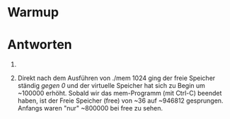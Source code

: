 # Warmup


# Antworten

1.


2. Direkt nach dem Ausführen von ./mem 1024 ging der freie Speicher ständig *gegen 0* und der virtuelle Speicher hat sich zu Begin um ~100000 erhöht. Sobald wir das mem-Programm (mit Ctrl-C) beendet haben, ist der Freie Speicher (free) von ~36 auf ~946812 gesprungen. Anfangs waren "nur" ~800000 bei free zu sehen.

